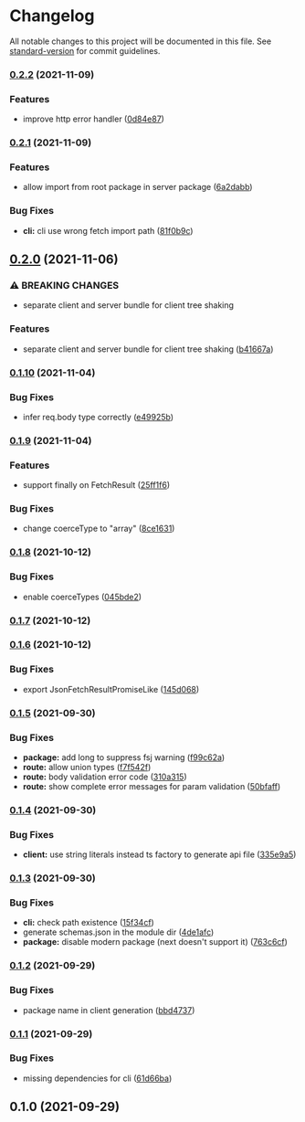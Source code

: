 # Changelog

All notable changes to this project will be documented in this file. See [standard-version](https://github.com/conventional-changelog/standard-version) for commit guidelines.

### [0.2.2](https://github.com/ddadaal/next-typed-api-routes/compare/v0.2.1...v0.2.2) (2021-11-09)


### Features

* improve http error handler ([0d84e87](https://github.com/ddadaal/next-typed-api-routes/commit/0d84e8762a1798a8ed044eeeb46f93107e410532))

### [0.2.1](https://github.com/ddadaal/next-typed-api-routes/compare/v0.2.0...v0.2.1) (2021-11-09)


### Features

* allow import from root package in server package ([6a2dabb](https://github.com/ddadaal/next-typed-api-routes/commit/6a2dabbfeeae22249fb561971f1a0cd337216a02))


### Bug Fixes

* **cli:** cli use wrong fetch import path ([81f0b9c](https://github.com/ddadaal/next-typed-api-routes/commit/81f0b9c845a11a3d04722acda46eb97b7405f8ef))

## [0.2.0](https://github.com/ddadaal/next-typed-api-routes/compare/v0.1.10...v0.2.0) (2021-11-06)


### ⚠ BREAKING CHANGES

* separate client and server bundle for client tree shaking

### Features

* separate client and server bundle for client tree shaking ([b41667a](https://github.com/ddadaal/next-typed-api-routes/commit/b41667a01de7234158fdca2ebdc3345c84aad407))

### [0.1.10](https://github.com/ddadaal/next-typed-api-routes/compare/v0.1.9...v0.1.10) (2021-11-04)


### Bug Fixes

* infer req.body type correctly ([e49925b](https://github.com/ddadaal/next-typed-api-routes/commit/e49925b78a8ea2b857e78951de11810417b5d6ec))

### [0.1.9](https://github.com/ddadaal/next-typed-api-routes/compare/v0.1.8...v0.1.9) (2021-11-04)


### Features

* support finally on FetchResult ([25ff1f6](https://github.com/ddadaal/next-typed-api-routes/commit/25ff1f695485f79436ac75d6cb2d14fa8e3a1d8d))


### Bug Fixes

* change coerceType to "array" ([8ce1631](https://github.com/ddadaal/next-typed-api-routes/commit/8ce1631fd9c589785db56de32b15c23e05c73d99))

### [0.1.8](https://github.com/ddadaal/next-typed-api-routes/compare/v0.1.7...v0.1.8) (2021-10-12)


### Bug Fixes

* enable coerceTypes ([045bde2](https://github.com/ddadaal/next-typed-api-routes/commit/045bde2fc2c006c5fe732abbd32715ac73d36f5e))

### [0.1.7](https://github.com/ddadaal/next-typed-api-routes/compare/v0.1.6...v0.1.7) (2021-10-12)

### [0.1.6](https://github.com/ddadaal/next-typed-api-routes/compare/v0.1.5...v0.1.6) (2021-10-12)


### Bug Fixes

* export JsonFetchResultPromiseLike ([145d068](https://github.com/ddadaal/next-typed-api-routes/commit/145d06851c7ae8ba7c8e34756c5fa47b17e7742e))

### [0.1.5](https://github.com/ddadaal/next-typed-api-routes/compare/v0.1.4...v0.1.5) (2021-09-30)


### Bug Fixes

* **package:** add long to suppress fsj warning ([f99c62a](https://github.com/ddadaal/next-typed-api-routes/commit/f99c62aca12ef6c7701cd62f59f96230cf604ec4))
* **route:** allow union types ([f7f542f](https://github.com/ddadaal/next-typed-api-routes/commit/f7f542f7f6ceacb52461b5231933deac5b9d947c))
* **route:** body validation error code ([310a315](https://github.com/ddadaal/next-typed-api-routes/commit/310a3153d238f3abff3f10da71dc79bc40a3eacb))
* **route:** show complete error messages for param validation ([50bfaff](https://github.com/ddadaal/next-typed-api-routes/commit/50bfaff62bf7e0d1cec9b89c1470f65c61ed26c2))

### [0.1.4](https://github.com/ddadaal/next-typed-api-routes/compare/v0.1.3...v0.1.4) (2021-09-30)


### Bug Fixes

* **client:** use string literals instead ts factory to generate api file ([335e9a5](https://github.com/ddadaal/next-typed-api-routes/commit/335e9a5aac223894064e7db9ab247d333e226f79))

### [0.1.3](https://github.com/ddadaal/next-typed-api-routes/compare/v0.1.2...v0.1.3) (2021-09-30)


### Bug Fixes

* **cli:** check path existence ([15f34cf](https://github.com/ddadaal/next-typed-api-routes/commit/15f34cfe13a5f5dd4b8fc2d66314813130d702dd))
* generate schemas.json in the module dir ([4de1afc](https://github.com/ddadaal/next-typed-api-routes/commit/4de1afc63808f5676cc34907e174490cadf5e8b1))
* **package:** disable modern package (next doesn't support it) ([763c6cf](https://github.com/ddadaal/next-typed-api-routes/commit/763c6cf8b0e2338f2c3cc870118593a517787deb))

### [0.1.2](https://github.com/ddadaal/next-typed-api-routes/compare/v0.1.1...v0.1.2) (2021-09-29)


### Bug Fixes

* package name in client generation ([bbd4737](https://github.com/ddadaal/next-typed-api-routes/commit/bbd47372be0e77151d005a18c3934fb1781bf510))

### [0.1.1](https://github.com/ddadaal/next-typed-api-routes/compare/v0.1.0...v0.1.1) (2021-09-29)


### Bug Fixes

* missing dependencies for cli ([61d66ba](https://github.com/ddadaal/next-typed-api-routes/commit/61d66ba027166f202106c886c9334e2ba4574dde))

## 0.1.0 (2021-09-29)

